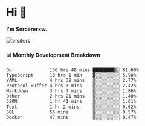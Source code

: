 # Hi 👋

**I'm Sorcererxw.**

![visitors](https://visitor-badge.glitch.me/badge?page_id=sorcererxw.sorcererx)

#### 📊 Monthly Development Breakdown

<!--START_SECTION:waka-->
```text
Go              136 hrs 48 mins ████████▒░ 81.60%
TypeScript      10 hrs 1 min    ▓░░░░░░░░░ 5.98%
YAML            4 hrs 38 mins   ▒░░░░░░░░░ 2.77%
Protocol Buffer 4 hrs 3 mins    ▒░░░░░░░░░ 2.42%
Markdown        3 hrs 7 mins    ▒░░░░░░░░░ 1.86%
Other           2 hrs 21 mins   ▒░░░░░░░░░ 1.40%
JSON            1 hr 41 mins    ▒░░░░░░░░░ 1.01%
Text            1 hr 2 mins     ▒░░░░░░░░░ 0.62%
SQL             56 mins         ▒░░░░░░░░░ 0.57%
Docker          47 mins         ▒░░░░░░░░░ 0.47%
```
<!--END_SECTION:waka-->

